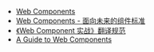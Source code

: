
- [Web Components](http://javascript.ruanyifeng.com/htmlapi/webcomponents.html)
- [Web Components - 面向未来的组件标准](http://fex.baidu.com/blog/2014/05/web-components-future-oriented/)
- [《Web Component 实战》翻译规范](https://zhuanlan.zhihu.com/p/20312275)
- [A Guide to Web Components](https://css-tricks.com/modular-future-web-components/)
